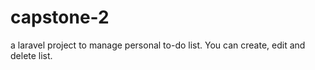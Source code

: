 # capstone-2
a laravel project to manage personal to-do list. You can create, edit and delete list.
